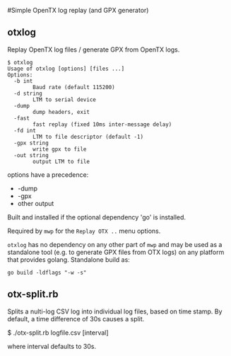 #Simple OpenTX log replay (and GPX generator)

## otxlog

Replay OpenTX log files / generate GPX from OpenTX logs.

```
$ otxlog
Usage of otxlog [options] [files ...]
Options:
  -b int
    	Baud rate (default 115200)
  -d string
    	LTM to serial device
  -dump
    	dump headers, exit
  -fast
    	fast replay (fixed 10ms inter-message delay)
  -fd int
    	LTM to file descriptor (default -1)
  -gpx string
    	write gpx to file
  -out string
    	output LTM to file
```

options have a precedence:

* -dump
* -gpx
* other output

Built and installed if the optional dependency 'go' is installed.

Required by `mwp` for the `Replay OTX ..` menu options.

`otxlog` has no dependency on any other part of `mwp` and may be used as a standalone tool (e.g. to generate GPX files from OTX logs) on any platform that provides golang. Standalone build as:

```
go build -ldflags "-w -s"
```

## otx-split.rb

Splits a nulti-log CSV log into individual log files, based on time stamp. By default, a time difference of 30s causes a split.

$ ./otx-split.rb logfile.csv [interval]

where interval defaults to 30s.
